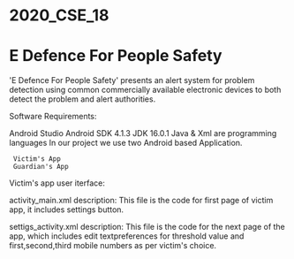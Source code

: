 # 2020_CSE_18
# E Defence For People Safety
'E Defence For People Safety' presents an alert system for problem detection using common commercially available electronic devices to both detect the problem and alert authorities.

Software Requirements:

  Android Studio
  Android SDK 4.1.3 
  JDK 16.0.1
  Java & Xml are programming languages
 In our project we use two Android based Application.
     
     Victim's App
     Guardian's App
 
 Victim's app user iterface:
 
 activity_main.xml description:
 This file is the code for first page of victim app, it includes settings button. 
 
 settigs_activity.xml description:
 This file is the code for the next page of the app, which includes edit textpreferences for threshold value and first,second,third mobile numbers as per victim's choice.
